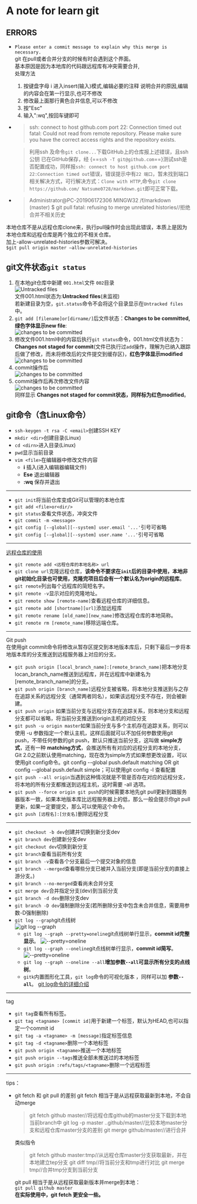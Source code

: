 # A note for learn git  

## ERRORS  

- `Please enter a commit message to explain why this merge is necessary.`  
    git 在pull或者合并分支的时候有时会遇到这个界面。  
    基本原因是因为本地库的代码跟远程库有冲突需要合并,  
    处理方法  
    1. 按键盘字母 i 进入insert(输入)模式,编辑必要的注释 说明合并的原因,编辑的内容会在第一行显示,也可不修改  
    1. 修改最上面那行黄色合并信息,可以不修改  
    1. 按"Esc"  
    1. 输入":wq",按回车键即可  

- >ssh: connect to host github.com port 22: Connection timed out
fatal: Could not read from remote repository.
Please make sure you have the correct access rights
and the repository exists.

  >利用ssh 及命令`git clone...`下载GitHub上的仓库报上述错误，且ssh公钥 已在GitHub保存，经 {==`ssh -T git@github.com`==}测试ssh是否配置成功，同样报`ssh: connect to host github.com port 22:Connection timed out`错误，错误提示中有`22 端口`，暂未找到端口相关解决方式，可行解决方式：`Clone with HTTP`,命令`git clone https://github.com/ Natsume0728/markdown.git`即可正常下载。

- >Administrator@PC-201906172306 MINGW32 /f/markdown (master)
$ git pull
fatal: refusing to merge unrelated histories//拒绝合并不相关历史

 本地仓库不是从远程仓库clone来，执行pull操作时会出现此错误，本质上是因为本地仓库和远程仓库是两个独立的不相关仓库。  
 加上-allow-unrelated-histories参数可解决。  
`$git pull origin master –allow-unrelated-histories`

## git文件状态`git status`  

1. 在本地git仓库中新建 `001.html`文件 `002`目录  
![Untracked files](./img/git_001.jpg)  
文件001.html状态为:__Untracked files__(未监视)  
若新建目录为空，`git.status`命令不会将这个目录显示在`Untracked files`中。  
1. `git add [filename]or[dirname/]`后文件状态：__Changes to be committed,绿色字体显示new file__:  
![changes to be committed](./img/git_002.jpg)  
1. 修改文件001.html中的内容后执行`git status`命令，001.html文件状态为：__Changes not staged for commit__(文件已执行过`add`操作，理解为已纳入跟踪后做了修改，而未将修改后的文件提交到缓存区)，__红色字体显示modified__  
![changes to be committed](./img/git_003.jpg)  
1. commit操作后  
![changes to be committed](./img/git_004.jpg)  
1. commit操作后再次修改文件内容  
![changes to be committed](./img/git_005.jpg)  
同样显示 __Changes not staged for commit状态，同样标为红色modified__。  

## git命令（含Linux命令）  

- `ssh-keygen -t rsa -C <email>`创建SSH KEY  
- `mkdir <dir>`创建目录(Linux)  
- `cd <dirn>`进入目录(Linux)  
- `pwd`显示当前目录  
- `vim <file>`在编辑器中修改文件内容  
  - __i__ 插入(进入编辑器编辑文件)  
  - __Ese__ 退出编辑器  
  - __:wq__ 保存并退出  

***

- `git init`将当前仓库变成Git可以管理的本地仓库  
- `git add <file>or<dir/>`  
- `git status`查看文件状态，冲突文件  
- `git commit -m <message>`  
- `git config [--global][--system] user.email '...'`引号可省略  
- `git config [--global][--system] user.name '...'`引号可省略  

***

[远程仓库的使用](https://git-scm.com/book/zh/v1/Git-%E5%9F%BA%E7%A1%80-%E8%BF%9C%E7%A8%8B%E4%BB%93%E5%BA%93%E7%9A%84%E4%BD%BF%E7%94%A8)  

- `git remote add <远程仓库的本地名称> url`  
- `git clone url`克隆远程仓库，__该命令不要求在`init`后的目录中使用，本地非git初始化目录也可使用，克隆完项目后会有一个默认名为origin的远程库__。  
- `git remote`列出每个远程库的简短名字。  
- `git remote -v`显示对应的克隆地址。  
- `git remote show [remote-name]`查看远程仓库的详细信息。  
- `git remote add [shortname][url]`添加远程库  
- `git remote rename [old_name][new_name]`修改远程仓库的本地简称。  
- `git remote rm [remote_name]`移除远端仓库。  

***
Git push  
在使用git commit命令将修改从暂存区提交到本地版本库后，只剩下最后一步将本地版本库的分支推送到远程服务器上对应的分支。  

- `git push origin [local_branch_name]:[remote_branch_name]`把本地分支locan_branch_name推送到远程库，并在远程库中新建名为[remote_branch_name]的分支。  
- `git push origin [branch_name]`远程分支被省略，将本地分支推送到与之存在追踪关系的远程分支（通常两者同名），如果该远程分支不存在，则会被新建。  
- `git push origin` 如果当前分支与远程分支存在追踪关系，则本地分支和远程分支都可以省略，将当前分支推送到origin主机的对应分支  
- `git push -u origin master`如果当前分支与多个主机存在追踪关系，则可以使用 -u 参数指定一个默认主机，这样后面就可以不加任何参数使用git push，不带任何参数的git push，默认只推送当前分支，这叫做 __simple方式__，还有一种 __matching方式__，会推送所有有对应的远程分支的本地分支， Git 2.0之前默认使用matching，现在改为simple方式如果想更改设置，可以使用git config命令。git config --global push.default matching OR git config --global push.default simple；可以使用git config -l 查看配置
- `git push --all origin`当遇到这种情况就是不管是否存在对应的远程分支，将本地的所有分支都推送到远程主机，这时需要 -all 选项。  
- `git push --force origin git push`的时候需要本地先git pull更新到跟服务器版本一致，如果本地版本库比远程服务器上的低，那么一般会提示你git pull更新，如果一定要提交，那么可以使用这个命令。
- `git push [远程名]:[分支名]`删除远程分支

***

- `git checkout -b dev`创建并切换到新分支dev
- `git branch dev`创建新分支dev
- `git checkout dev`切换到新分支
- `git branch`查看当前所有分支
- `git branch -v`查看各个分支最后一个提交对象的信息
- `git branch --merged`查看哪些分支已被并入当前分支(即是当前分支的直接上游分支。)
- `git branch --no-merged`查看尚未合并分支
- `git merge dev`合并指定分支(dev)到当前分支
- `git branch -d dev`删除分支dev
- `git branch -D dev`强制删除分支(若所删除分支中包含未合并信息，需要用参数-D强制删除)
- `git log --graph`git点线树  
![git log --graph](./img/git_006.jpg)  
  - `git log --graph --pretty=oneline`git点线树单行显示，__commit id完整显示__。
![--pretty=oneline](./img/git_007.jpg)  
  - `git log --graph --oneline`git点线树单行显示，__commit id简写__。  
![--pretty=oneline](./img/git_008.jpg)
  - `git log --graph --oneline --all`__增加参数`--all`可显示所有分支的点线树__。
  - `gitk`内置图形化工具，`git log`命令的可视化版本  ，同样可以加 __参数`--all`__。
[git log命令的详细介绍](https://git-scm.com/book/zh/v1/Git-%E5%9F%BA%E7%A1%80-%E6%9F%A5%E7%9C%8B%E6%8F%90%E4%BA%A4%E5%8E%86%E5%8F%B2)  

***
tag

- `git tag`查看所有标签。
- `git tag <tagname> [commit id]`用于新建一个标签，默认为HEAD,也可以指定一个commit id
- `git tag -a <tagname> -m [message]`指定标签信息
- `git tag -d <tagname>`删除一个本地标签
- `git push origin <tagname>`推送一个本地标签
- `git push origin --tags`推送全部未推送过的本地标签
- `git push origin :refs/tags/<tagname>`删除一个远程标签

***

tips：

- git fetch 和 git pull 的差别
  git fetch 相当于是从远程获取最新到本地，不会自动merge  

  >git fetch github master//将远程仓库github的master分支下载到本地当前branch中
git log -p master ..github/master//比较本地master分支和远程仓库master分支的差别
git merge github/master//进行合并

  类似指令  
  >git fetch github master:tmp//从远程仓库master分支获取最新，并在本地建立tep分支
git diff tmp//将当前分支和tmp进行对比
git merge tmp//合并tmp分支到当前分支
  
  git pull 相当于是从远程获取最新版本并merge到本地：  
  `git pull github master`  
  __在实际使用中，git fetch 更安全一些。__  
